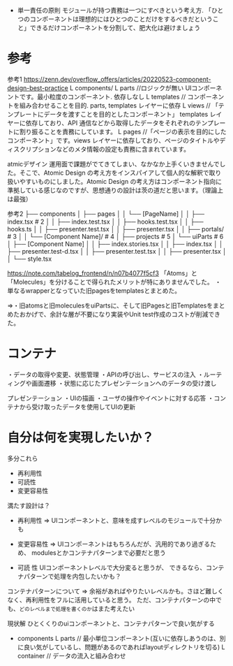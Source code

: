 - 単一責任の原則
  モジュールが持つ責務は一つにすべきという考え方.
  「ひとつのコンポーネントは理想的にはひとつのことだけをするべきだということ」できるだけコンポーネントを分割して、肥大化は避けましょう

# 参考
参考1 
https://zenn.dev/overflow_offers/articles/20220523-component-design-best-practice
 L components/
   L parts         //ロジックが無い UIコンポーネントです。最小粒度のコンポーネント. 依存しなし
   L templates     // コンポーネントを組み合わせることを目的. parts, templates レイヤーに依存
   L views         // 「テンプレートにデータを渡すことを目的としたコンポーネント」
                        templates レイヤーに依存しており、API 通信などから取得したデータをそれぞれのテンプレートに割り振ることを責務にしています。
   L pages         //「ページの表示を目的にしたコンポーネント」です。views レイヤーに依存しており、ページのタイトルやディスクリプションなどのメタ情報の設定も責務に含まれています。

atmicデザイン
   運用面で課題がでてきてしまい、なかなか上手くいきませんでした。そこで、Atomic Design の考え方をインスパイアして個人的な解釈で取り扱いやすいものにしました。Atomic Design の考え方はコンポーネント指向に準拠している感じなのですが、思想通りの設計は茨の道だと思います。（理論上は最強）



参考2
├── components
│   ├── pages
│   │   └── [PageName]
│   │           ├── index.tsx                # 2
│   │           ├── index.test.tsx
│   │           ├── hooks.test.tsx
│   │           ├── hooks.ts
│   │           ├── presenter.test.tsx
│   │           ├── presenter.tsx
│   │           ├── portals/                 # 3
│   │           └── [Component Name]/        # 4
│   ├── projects                             # 5
│   └── uiParts                              # 6
│       ├── [Component Name]
│       │   ├── index.stories.tsx
│       │   ├── index.tsx
│       │   ├── presenter.test-d.tsx
│       │   ├── presenter.test.tsx
│       │   ├── presenter.tsx
│       │   └── style.tsx

https://note.com/tabelog_frontend/n/n07b4077f5cf3
「Atoms」と「Molecules」を分けることで得られたメリットが特にありませんでした。
・単なるwrapperとなっていた旧pagesをtemplatesとまとめた。

⇒・旧atomsと旧moleculesをuiPartsに、そして旧Pagesと旧Templatesをまとめたおかげで、余計な層が不要になり実装やUnit test作成のコストが削減できた。

# コンテナ
・データの取得や変更、状態管理
・APIの呼び出し、サービスの注入
・ルーティングや画面遷移
・状態に応じたプレゼンテーションへのデータの受け渡し

プレゼンテーション
・UIの描画
・ユーザの操作やイベントに対する応答
・コンテナから受け取ったデータを使用してUIの更新


# 自分は何を実現したいか？
多分これら
- 再利用性
- 可読性
- 変更容易性

満たす設計は？
- 再利用性
⇒ UIコンポーネントと、意味を成すレベルのモジュールで十分かも

- 変更容易性
⇒ UIコンポーネントはもちろんだが、汎用的であり過ぎるため、
  modulesとかコンテナパターンまで必要だと思う

- 可読  性
 UIコンポーネントレベルで大分変ると思うが、
 できるなら、コンテナパターンで処理を内包したいかも？

コンテナパターンについて
⇒ 余裕があればやりたいレベルかも。さほど難しくなく、再利用性をフルに活用していると思う。
ただ、コンテナパターンの中でも、`どのレベルまで処理を書くのか`はまた考えたい


現状解
ひとくくりのuiコンポーネントと、コンテナパターンで良い気がする
- components
  L parts      // 最小単位コンポーネント(互いに依存しあうのは、別に良い気がしているし、問題があるのであればlayoutディレクトリを切る)
  L container  // データの流入と組み合わせ
